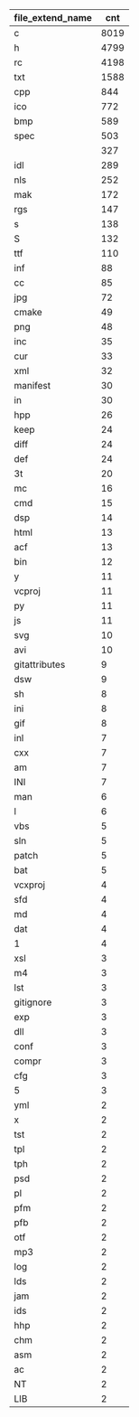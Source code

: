 | file_extend_name | cnt  |
|------------------|------|
| c                | 8019 |
| h                | 4799 |
| rc               | 4198 |
| txt              | 1588 |
| cpp              | 844  |
| ico              | 772  |
| bmp              | 589  |
| spec             | 503  |
|                  | 327  |
| idl              | 289  |
| nls              | 252  |
| mak              | 172  |
| rgs              | 147  |
| s                | 138  |
| S                | 132  |
| ttf              | 110  |
| inf              | 88   |
| cc               | 85   |
| jpg              | 72   |
| cmake            | 49   |
| png              | 48   |
| inc              | 35   |
| cur              | 33   |
| xml              | 32   |
| manifest         | 30   |
| in               | 30   |
| hpp              | 26   |
| keep             | 24   |
| diff             | 24   |
| def              | 24   |
| 3t               | 20   |
| mc               | 16   |
| cmd              | 15   |
| dsp              | 14   |
| html             | 13   |
| acf              | 13   |
| bin              | 12   |
| y                | 11   |
| vcproj           | 11   |
| py               | 11   |
| js               | 11   |
| svg              | 10   |
| avi              | 10   |
| gitattributes    | 9    |
| dsw              | 9    |
| sh               | 8    |
| ini              | 8    |
| gif              | 8    |
| inl              | 7    |
| cxx              | 7    |
| am               | 7    |
| INI              | 7    |
| man              | 6    |
| l                | 6    |
| vbs              | 5    |
| sln              | 5    |
| patch            | 5    |
| bat              | 5    |
| vcxproj          | 4    |
| sfd              | 4    |
| md               | 4    |
| dat              | 4    |
| 1                | 4    |
| xsl              | 3    |
| m4               | 3    |
| lst              | 3    |
| gitignore        | 3    |
| exp              | 3    |
| dll              | 3    |
| conf             | 3    |
| compr            | 3    |
| cfg              | 3    |
| 5                | 3    |
| yml              | 2    |
| x                | 2    |
| tst              | 2    |
| tpl              | 2    |
| tph              | 2    |
| psd              | 2    |
| pl               | 2    |
| pfm              | 2    |
| pfb              | 2    |
| otf              | 2    |
| mp3              | 2    |
| log              | 2    |
| lds              | 2    |
| jam              | 2    |
| ids              | 2    |
| hhp              | 2    |
| chm              | 2    |
| asm              | 2    |
| ac               | 2    |
| NT               | 2    |
| LIB              | 2    |

